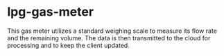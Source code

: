 # lpg-gas-meter
This gas meter utilizes a standard weighing scale to measure its flow rate and the remaining volume. The data is then transmitted to the cloud for processing and to keep the client updated.

